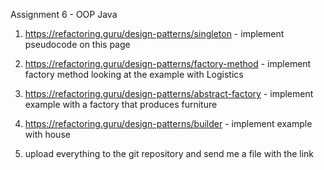 Assignment 6 - OOP Java

1) https://refactoring.guru/design-patterns/singleton - implement pseudocode on this page

2) https://refactoring.guru/design-patterns/factory-method - implement factory method looking at the example with Logistics

3) https://refactoring.guru/design-patterns/abstract-factory - implement example with a factory that produces furniture

4) https://refactoring.guru/design-patterns/builder - implement example with house

5) upload everything to the git repository and send me a file with the link
